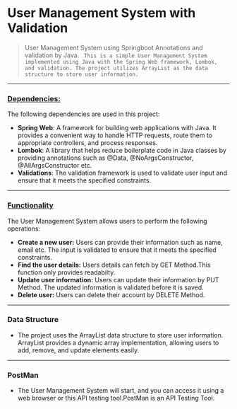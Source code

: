 
# User Management System with Validation
> User Management System using Springboot Annotations and validation by Java.
` This is a simple User Management System implemented using Java with the Spring Web framework, Lombok, and validation. The project utilizes ArrayList as the data structure to store user information.`
---
### <ins>Dependencies: </ins>

The following dependencies are used in this project:

* **Spring Web**: A framework for building web applications with Java. It provides a convenient way to handle HTTP requests, route them to appropriate controllers, and process responses.
* **Lombok**: A library that helps reduce boilerplate code in Java classes by providing annotations such as @Data, @NoArgsConstructor, @AllArgsConstructor etc.
* **Validations**: The validation framework is used to validate user input and ensure that it meets the specified constraints.
---
### <ins>Functionality</ins>

The User Management System allows users to perform the following operations:

* **Create a new user:** Users can provide their information such as name, email etc. The input is validated to ensure that it meets the specified constraints.
* **Find the user details:** Users details can fetch by GET Method.This function only provides readabilty.
* **Update user information:** Users can update their information by PUT Method. The updated information is validated before it is saved.
* **Delete user:** Users can delete their account by DELETE Method.
---
### Data Structure
* The project uses the ArrayList data structure to store user information. ArrayList provides a dynamic array implementation, allowing users to add, remove, and update elements easily.
---
### PostMan
* The User Management System will start, and you can access it using a web browser or this API testing tool.PostMan is an API Testing Tool.
